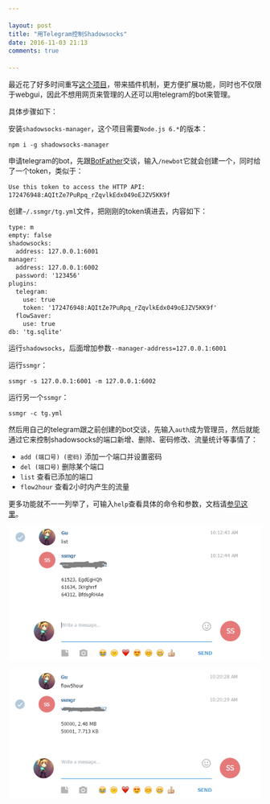 ```yaml
---

layout: post
title: "用Telegram控制Shadowsocks"
date: 2016-11-03 21:13
comments: true

---
```

最近花了好多时间重写[这个项目](https://github.com/shadowsocks/shadowsocks-manager)，带来插件机制，更方便扩展功能，同时也不仅限于webgui，因此不想用网页来管理的人还可以用telegram的bot来管理。

具体步骤如下：

安装`shadowsocks-manager`，这个项目需要`Node.js 6.*`的版本：

```
npm i -g shadowsocks-manager
```

申请telegram的bot，先跟[BotFather](https://telegram.me/BotFather)交谈，输入`/newbot`它就会创建一个，同时给了一个token，类似于：

```
Use this token to access the HTTP API:
172476948:AQItZe7PuRpq_rZqvlkEdx049oEJZV5KK9f
```

创建`~/.ssmgr/tg.yml`文件，把刚刚的token填进去，内容如下：

```
type: m
empty: false
shadowsocks:
  address: 127.0.0.1:6001
manager:
  address: 127.0.0.1:6002
  password: '123456'
plugins:
  telegram:
    use: true
    token: '172476948:AQItZe7PuRpq_rZqvlkEdx049oEJZV5KK9f'
  flowSaver:
    use: true
db: 'tg.sqlite'
```

运行`shadowsocks`，后面增加参数`--manager-address=127.0.0.1:6001`

运行`ssmgr`：

```
ssmgr -s 127.0.0.1:6001 -m 127.0.0.1:6002
```

运行另一个`ssmgr`：

```
ssmgr -c tg.yml
```

然后用自己的telegram跟之前创建的bot交谈，先输入`auth`成为管理员，然后就能通过它来控制shadowsocks的端口新增、删除、密码修改、流量统计等事情了：

* `add (端口号) (密码)` 添加一个端口并设置密码
* `del (端口号)` 删除某个端口
* `list` 查看已添加的端口
* `flow2hour` 查看2小时内产生的流量

更多功能就不一一列举了，可输入`help`查看具体的命令和参数，文档请[参见这里](https://github.com/shadowsocks/shadowsocks-manager/blob/master/plugins/telegram/README.md)。

![Telegram01](/media/pic/telegram01.png)

![Telegram02](/media/pic/telegram02.png)
